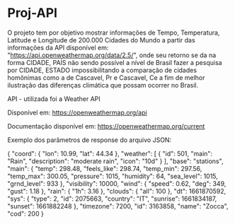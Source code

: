 # Proj-API
O projeto tem por objetivo mostrar informações de Tempo, Temperatura, Latitude e Longitude de 200.000 Cidades do Mundo a partir das informações da API disponível em: "https://api.openweathermap.org/data/2.5/", onde seu retorno se da na forma CIDADE, PAÍS não sendo possível a nível de Brasil fazer a pesquisa por CIDADE, ESTADO impossibilitando a comparação de cidades homônimas como a de Cascavel, Pr e Cascavel, Ce a fim de melhor ilustração das diferenças climática que possam ocorrer no Brasil.

API - utilizada foi a Weather API

Disponível em: https://openweathermap.org/api

Documentação disponível em: https://openweathermap.org/current

Exemplo dos parâmetros de response do arquivo JSON:

                          

{
  "coord": {
    "lon": 10.99,
    "lat": 44.34
  },
  "weather": [
    {
      "id": 501,
      "main": "Rain",
      "description": "moderate rain",
      "icon": "10d"
    }
  ],
  "base": "stations",
  "main": {
    "temp": 298.48,
    "feels_like": 298.74,
    "temp_min": 297.56,
    "temp_max": 300.05,
    "pressure": 1015,
    "humidity": 64,
    "sea_level": 1015,
    "grnd_level": 933
  },
  "visibility": 10000,
  "wind": {
    "speed": 0.62,
    "deg": 349,
    "gust": 1.18
  },
  "rain": {
    "1h": 3.16
  },
  "clouds": {
    "all": 100
  },
  "dt": 1661870592,
  "sys": {
    "type": 2,
    "id": 2075663,
    "country": "IT",
    "sunrise": 1661834187,
    "sunset": 1661882248
  },
  "timezone": 7200,
  "id": 3163858,
  "name": "Zocca",
  "cod": 200
}                        

                        
